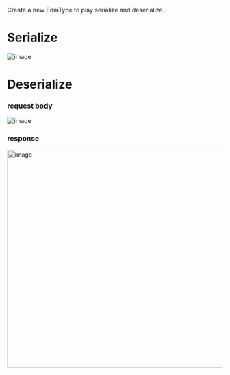 Create a new EdmType to play serialize and deserialize.

# Serialize

![image](https://user-images.githubusercontent.com/9426627/199091041-12c3494c-beb8-420a-b37a-ad566b237ad9.png)



# Deserialize

### request body

![image](https://user-images.githubusercontent.com/9426627/199091135-dc6bdf4f-8610-49a9-9949-e6c37cbf3a97.png)


### response

<img width="508" alt="image" src="https://user-images.githubusercontent.com/9426627/199091178-0300dcf1-faf5-4feb-babe-7b3c3769ff82.png">
